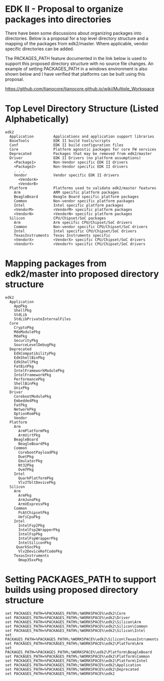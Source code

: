# EDK II - Proposal to organize packages into directories

There have been some discussions about organizing packages into directories.
Below is a proposal for a top level directory structure and a mapping of the
packages from edk2/master.  Where applicable, vendor specific directories 
can be added.

The PACKAGES_PATH feature documented in the link below is used to support
this proposed directory structure with no source file changes.  An example
of setting PACKAGES_PATH in a windows environment is also shown below and
I have verified that platforms can be built using this proposal.

https://github.com/tianocore/tianocore.github.io/wiki/Multiple_Workspace

# Top Level Directory Structure (Listed Alphabetically)
```
edk2
  Application         Applications and application support libraries
  BaseTools           EDK II build tools/scripts
  Conf                EDK II build configuration files
  Core                Platform agnostic packages for core FW services
  Deprecated          Packages that may be removed from edk2/master
  Driver              EDK II Drivers (no platform assumptions)
    <Package1>        Non-Vendor specific EDK II drivers
    <Package2>        Non-Vendor specific EDK II drivers
    . . .
    Vendor            Vendor specific EDK II drivers
      <VendorA>
      <VendorB>
  Platform            Platforms used to validate edk2/master features
    Arm               ARM specific platform packages
    BeagleBoard       Beagle Board specific platform packages
    Common            Non-vendor specific platform packages
    Intel             Intel specific platform packages
    <VendorM>         <VendorM> specific platform packages
    <VendorN>         <VendorN> specific platform packages 
  Silicon             CPU/Chipset/SoC packages
    Arm               Arm specific CPU/Chipset/SoC drivers
    Common            Non-vendor specific CPU/Chipset/SoC drivers
    Intel             Intel specific CPU/Chipset/SoC drivers 
    TexasInstruments  Texas Instruments specific   
    <VendorX>         <VendorX> specific CPU/Chipset/SoC drivers
    <VendorY>         <VendorY> specific CPU/Chipset/SoC drivers
```

# Mapping packages from edk2/master into proposed directory structure
```
edk2
  Application
    AppPkg
    ShellPkg
    StdLib
    StdLibPrivateInternalFiles    
  Core
    CryptoPkg
    MdeModulePkg
    MdePkg
    SecurityPkg
    SourceLevelDebugPkg
  Deprecated
    EdkCompatibilityPkg
    EdkShellBinPkg
    EdkShellPkg
    FatBinPkg
    IntelFrameworkModulePkg
    IntelFrameworkPkg
    PerformancePkg
    ShellBinPkg
    UnixPkg
  Driver
    CorebootModulePkg
    EmbeddedPkg
    FatPkg
    NetworkPkg
    OptionRomPkg
    Vendor
  Platform
    Arm
      ArmPlatformPkg
      ArmVirtPkg
    BeagleBoard
      BeagleBoardPkg
    Common    
      CorebootPayloadPkg
      DuetPkg
      EmulatorPkg
      Nt32Pkg
      OvmfPkg
    Intel
      QuarkPlatformPkg
      Vlv2TbltDevicePkg
  Silicon
    Arm
      ArmPkg
      ArmJunoPkg
      ArmVExpressPkg
    Common
      PcAtChipsetPkg
      UefiCpuPkg
    Intel
      IntelFsp2Pkg
      IntelFsp2WrapperPkg
      IntelFspPkg
      IntelFspWrapperPkg
      IntelSiliconPkg
     QuarkSocPkg
      Vlv2DeviceRefCodePkg
    TexasInstruments
      Omap35xxPkg
```

# Setting PACKAGES_PATH to support builds using proposed directory structure
```
set PACKAGES_PATH=%PACKAGES_PATH%;%WORKSPACE%\edk2\Core
set PACKAGES_PATH=%PACKAGES_PATH%;%WORKSPACE%\edk2\Driver
set PACKAGES_PATH=%PACKAGES_PATH%;%WORKSPACE%\edk2\Silicon\Arm
set PACKAGES_PATH=%PACKAGES_PATH%;%WORKSPACE%\edk2\Silicon\Common
set PACKAGES_PATH=%PACKAGES_PATH%;%WORKSPACE%\edk2\Silicon\Intel
set PACKAGES_PATH=%PACKAGES_PATH%;%WORKSPACE%\edk2\Silicon\TexasIntruments
set PACKAGES_PATH=%PACKAGES_PATH%;%WORKSPACE%\edk2\Platform\Arm
set PACKAGES_PATH=%PACKAGES_PATH%;%WORKSPACE%\edk2\Platform\BeagleBoard
set PACKAGES_PATH=%PACKAGES_PATH%;%WORKSPACE%\edk2\Platform\Common
set PACKAGES_PATH=%PACKAGES_PATH%;%WORKSPACE%\edk2\Platform\Intel
set PACKAGES_PATH=%PACKAGES_PATH%;%WORKSPACE%\edk2\Application
set PACKAGES_PATH=%PACKAGES_PATH%;%WORKSPACE%\edk2\Deprecated
set PACKAGES_PATH=%PACKAGES_PATH%;%WORKSPACE%\edk2
```

